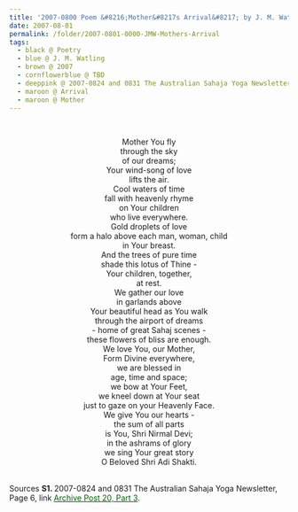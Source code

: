 ```yaml
---
title: '2007-0800 Poem &#8216;Mother&#8217s Arrival&#8217; by J. M. Watling from the 2007-0824 and 0831 The Australian Sahaja Yoga Newsletter, Page 6'
date: 2007-08-01
permalink: /folder/2007-0801-0000-JMW-Mothers-Arrival
tags:
  - black @ Poetry
  - blue @ J. M. Watling
  - brown @ 2007
  - cornflowerblue @ TBD
  - deeppink @ 2007-0824 and 0831 The Australian Sahaja Yoga Newsletter
  - maroon @ Arrival
  - maroon @ Mother
---
```


<br>

<p style="text-align:center;">
Mother You fly<br>
through the sky<br>
of our dreams;<br>
Your wind-song of love<br>
lifts the air.<br>
Cool waters of time<br>
fall with heavenly rhyme<br>
on Your children<br>
who live everywhere.<br>
Gold droplets of love<br>
form a halo above each man, woman, child<br>
in Your breast.<br>
And the trees of pure time<br>
shade this lotus of Thine -<br>
Your children, together,<br>
at rest.<br>
We gather our love<br>
in garlands above<br>
Your beautiful head as You walk<br>
through the airport of dreams<br>
- home of great Sahaj scenes -<br>
these flowers of bliss are enough.<br>
We love You, our Mother,<br>
Form Divine everywhere,<br>
we are blessed in<br>
age, time and space;<br>
we bow at Your Feet,<br>
we kneel down at Your seat<br>
just to gaze on your Heavenly Face.<br>
We give You our hearts -<br>
the sum of all parts<br>
is You, Shri Nirmal Devi;<br>
in the ashrams of glory<br>
we sing Your great story<br>
O Beloved Shri Adi Shakti.<br>
</p>

<br>

<wave-list>
<list-title color="DarkSeaGreen" width="40">Sources</list-title>
  <list-item color="BlanchedAlmond"  width="280"><b>S1. </b> 2007-0824 and 0831 The Australian Sahaja Yoga Newsletter, Page 6, link <a href="https://seven-teams.github.io/archives/2024/0706"><font color="DarkGreen">Archive Post 20, Part 3</font></a>.</list-item>
</wave-list>